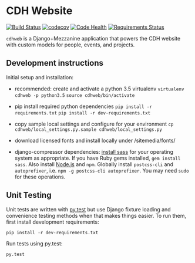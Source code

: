 # CDH Website

[![Build Status](https://travis-ci.org/Princeton-CDH/cdh-web.svg?branch=develop)](https://travis-ci.org/Princeton-CDH/cdh-web)
[![codecov](https://codecov.io/gh/Princeton-CDH/cdh-web/branch/develop/graph/badge.svg)](https://codecov.io/gh/Princeton-CDH/cdh-web)
[![Code Health](https://landscape.io/github/Princeton-CDH/cdh-web/develop/landscape.svg?style=flat)](https://landscape.io/github/Princeton-CDH/cdh-web/develop)
[![Requirements Status](https://requires.io/github/Princeton-CDH/cdh-web/requirements.svg?branch=develop)](https://requires.io/github/Princeton-CDH/cdh-web/requirements/?branch=develop)

`cdhweb` is a Django+Mezzanine application that powers the CDH website
with custom models for people, events, and projects.


## Development instructions

Initial setup and installation:

- recommended: create and activate a python 3.5 virtualenv
    `virtualenv cdhweb -p python3.5`
    `source cdhweb/bin/activate`

- pip install required python dependencies
    `pip install -r requirements.txt`
    `pip install -r dev-requirements.txt`

- copy sample local settings and configure for your environment
    `cp cdhweb/local_settings.py.sample cdhweb/local_settings.py`

- download licensed fonts and install locally under /sitemedia/fonts/

- django-compressor dependencies: [install sass](http://sass-lang.com/install) for your operating system as appropriate. If you have Ruby gems installed, `gem install sass`. Also install [Node.js](https://nodejs.org/en/) and `npm`. Globally install `postcss-cli` and `autoprefixer`, i.e.
`npm -g postcss-cli autoprefixer`. You may need `sudo` for these operations.


## Unit Testing

Unit tests are written with [py.test](http://doc.pytest.org/) but use Django fixture loading and convenience
testing methods when that makes things easier.  To run them, first install
development requirements:
```
pip install -r dev-requirements.txt
```

Run tests using py.test:
```
py.test
```

